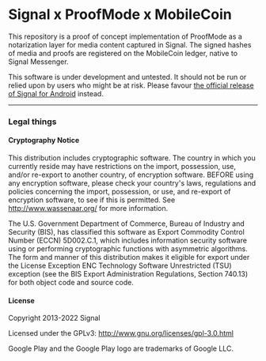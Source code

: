 # Signal x ProofMode x MobileCoin 
This repository is a proof of concept implementation of ProofMode as a notarization layer for media content captured in Signal. The signed hashes of media and proofs are registered on the MobileCoin ledger, native to Signal Messenger.

This software is under development and untested. It should not be run or relied upon by users who might be at risk. Please favour [the official release of Signal for Android](https://github.com/signalapp/Signal-Android) instead.

---

### Legal things
#### Cryptography Notice

This distribution includes cryptographic software. The country in which you currently reside may have restrictions on the import, possession, use, and/or re-export to another country, of encryption software.
BEFORE using any encryption software, please check your country's laws, regulations and policies concerning the import, possession, or use, and re-export of encryption software, to see if this is permitted.
See <http://www.wassenaar.org/> for more information.

The U.S. Government Department of Commerce, Bureau of Industry and Security (BIS), has classified this software as Export Commodity Control Number (ECCN) 5D002.C.1, which includes information security software using or performing cryptographic functions with asymmetric algorithms.
The form and manner of this distribution makes it eligible for export under the License Exception ENC Technology Software Unrestricted (TSU) exception (see the BIS Export Administration Regulations, Section 740.13) for both object code and source code.

#### License

Copyright 2013-2022 Signal

Licensed under the GPLv3: http://www.gnu.org/licenses/gpl-3.0.html

Google Play and the Google Play logo are trademarks of Google LLC.
